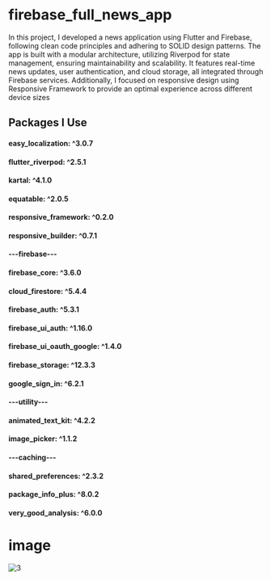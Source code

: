 # firebase_full_news_app

In this project, I developed a news application using Flutter and Firebase, following clean code principles
 and adhering to SOLID design patterns. The app is built with a modular architecture, utilizing Riverpod for
 state management, ensuring maintainability and scalability. It features real-time news updates, user
 authentication, and cloud storage, all integrated through Firebase services. Additionally, I focused on
 responsive design using Responsive Framework to provide an optimal experience across different device
 sizes

## Packages I Use

  #### easy_localization: ^3.0.7
  #### flutter_riverpod: ^2.5.1
  #### kartal: ^4.1.0
  #### equatable: ^2.0.5
  #### responsive_framework: ^0.2.0
  #### responsive_builder: ^0.7.1

  
  ####  ---firebase---
  #### firebase_core: ^3.6.0
  #### cloud_firestore: ^5.4.4
  #### firebase_auth: ^5.3.1
  #### firebase_ui_auth: ^1.16.0
  #### firebase_ui_oauth_google: ^1.4.0
  #### firebase_storage: ^12.3.3
  #### google_sign_in: ^6.2.1

  #### ---utility---
  #### animated_text_kit: ^4.2.2
  #### image_picker: ^1.1.2
  #### ---caching---
  #### shared_preferences: ^2.3.2
  
  #### package_info_plus: ^8.0.2

  #### very_good_analysis: ^6.0.0

# image
![3](https://github.com/user-attachments/assets/6b232a07-6816-410a-b68e-95ecb4a81fde)
